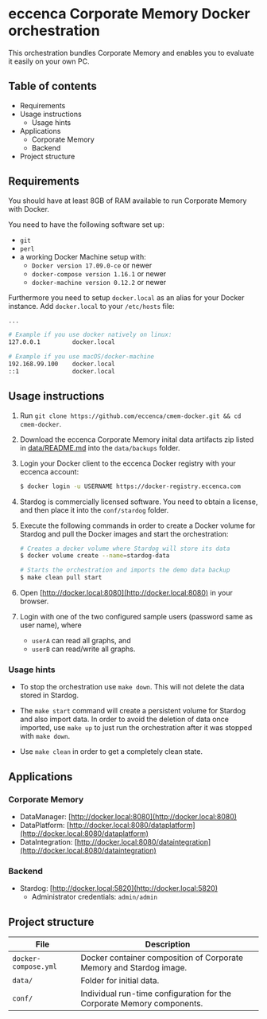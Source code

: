 # eccenca Corporate Memory Docker orchestration

This orchestration bundles Corporate Memory and enables you to evaluate it easily on your own PC.

## Table of contents

<!-- MarkdownTOC -->

- Requirements
- Usage instructions
    - Usage hints
- Applications
    - Corporate Memory
    - Backend
- Project structure

<!-- /MarkdownTOC -->

## Requirements

You should have at least 8GB of RAM available to run Corporate Memory with Docker.

You need to have the following software set up:

- `git`
- `perl`
- a working Docker Machine setup with:
    - `Docker version 17.09.0-ce` or newer
    - `docker-compose version 1.16.1` or newer
    - `docker-machine version 0.12.2` or newer

Furthermore you need to setup `docker.local` as an alias for your Docker instance. Add `docker.local` to your `/etc/hosts` file:

```bash
...

# Example if you use docker natively on linux:
127.0.0.1         docker.local

# Example if you use macOS/docker-machine
192.168.99.100    docker.local
::1               docker.local
```

## Usage instructions

1. Run `git clone https://github.com/eccenca/cmem-docker.git && cd cmem-docker`.

1. Download the eccenca Corporate Memory inital data artifacts zip listed in [data/README.md](data/README.md) into the `data/backups` folder.

1. Login your Docker client to the eccenca Docker registry with your eccenca account:

    ```bash
    $ docker login -u USERNAME https://docker-registry.eccenca.com
    ```

1. Stardog is commercially licensed software. You need to obtain a license, and then place it into the `conf/stardog` folder.

1. Execute the following commands in order to create a Docker volume for Stardog and pull the Docker images and start the orchestration:

    ```bash
    # Creates a docker volume where Stardog will store its data
    $ docker volume create --name=stardog-data
    
    # Starts the orchestration and imports the demo data backup
    $ make clean pull start
    ```

1. Open [http://docker.local:8080](http://docker.local:8080) in your browser.

1. Login with one of the two configured sample users (password same as user name), where
    - `userA` can read all graphs, and
    - `userB` can read/write all graphs.

### Usage hints

- To stop the orchestration use `make down`. This will not delete the data stored in Stardog.

- The `make start` command will create a persistent volume for Stardog and also import data. In order to avoid the deletion of data once imported, use `make up` to just run the orchestration after it was stopped with `make down`.

- Use `make clean` in order to get a completely clean state.

## Applications

### Corporate Memory

- DataManager: [http://docker.local:8080](http://docker.local:8080)
- DataPlatform: [http://docker.local:8080/dataplatform](http://docker.local:8080/dataplatform)
- DataIntegration: [http://docker.local:8080/dataintegration](http://docker.local:8080/dataintegration)

### Backend

- Stardog: [http://docker.local:5820](http://docker.local:5820)
    - Administrator credentials: `admin/admin`


## Project structure

|         File         |                              Description                               |
|----------------------|------------------------------------------------------------------------|
| `docker-compose.yml` | Docker container composition of Corporate Memory and Stardog image.    |
| `data/`              | Folder for initial data.                                               |
| `conf/`              | Individual run-time configuration for the Corporate Memory components. |
